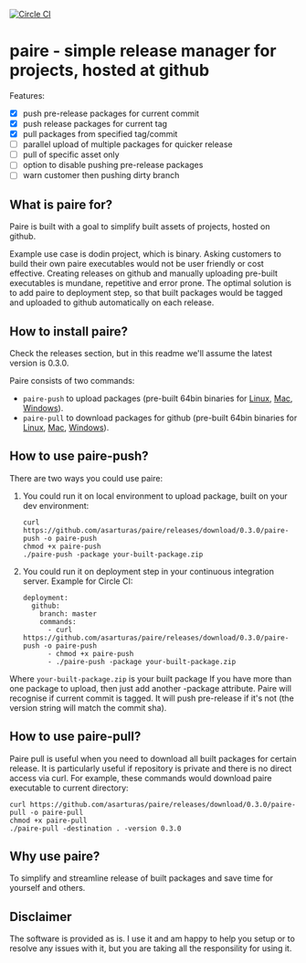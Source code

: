 [![Circle CI](https://circleci.com/gh/asarturas/paire/tree/master.svg?style=svg)](https://circleci.com/gh/asarturas/paire/tree/master)
# paire - simple release manager for projects, hosted at github

Features:
 - [x] push pre-release packages for current commit
 - [x] push release packages for current tag
 - [x] pull packages from specified tag/commit
 - [ ] parallel upload of multiple packages for quicker release
 - [ ] pull of specific asset only
 - [ ] option to disable pushing pre-release packages
 - [ ] warn customer then pushing dirty branch

## What is paire for?

Paire is built with a goal to simplify built assets of projects, hosted on github.

Example use case is dodin project, which is binary.
Asking customers to build their own paire executables would not be user friendly or cost effective.
Creating releases on github and manually uploading pre-built executables is mundane, repetitive and error prone.
The optimal solution is to add paire to deployment step, so that built packages would be tagged and uploaded to github automatically on each release. 

## How to install paire?

Check the releases section, but in this readme we'll assume the latest version is 0.3.0.

Paire consists of two commands:
 - `paire-push` to upload packages (pre-built 64bin binaries for [Linux](https://github.com/asarturas/paire/releases/download/0.3.0/paire-push), [Mac](https://github.com/asarturas/paire/releases/download/0.3.0/paire-push_mac),  [Windows](https://github.com/asarturas/paire/releases/download/0.3.0/paire-push.exe)).
 - `paire-pull` to download packages for github (pre-built 64bin binaries for [Linux](https://github.com/asarturas/paire/releases/download/0.3.0/paire-pull), [Mac](https://github.com/asarturas/paire/releases/download/0.3.0/paire-pull_mac),  [Windows](https://github.com/asarturas/paire/releases/download/0.3.0/paire-pull.exe)).

## How to use paire-push?

There are two ways you could use paire:

1. You could run it on local environment to upload package, built on your dev environment:
   
   ```
   curl https://github.com/asarturas/paire/releases/download/0.3.0/paire-push -o paire-push
   chmod +x paire-push
   ./paire-push -package your-built-package.zip
   ```
   
2. You could run it on deployment step in your continuous integration server. Example for Circle CI:
    
   ```
   deployment:
     github:
       branch: master
       commands:
         - curl https://github.com/asarturas/paire/releases/download/0.3.0/paire-push -o paire-push
         - chmod +x paire-push
         - ./paire-push -package your-built-package.zip
   ```

Where `your-built-package.zip` is your built package
If you have more than one package to upload, then just add another -package attribute.
Paire will recognise if current commit is tagged.
It will push pre-release if it's not (the version string will match the commit sha).

## How to use paire-pull?

Paire pull is useful when you need to download all built packages for certain release.
It is particularly useful if repository is private and there is no direct access via curl.
For example, these commands would download paire executable to current directory:
```
curl https://github.com/asarturas/paire/releases/download/0.3.0/paire-pull -o paire-pull
chmod +x paire-pull
./paire-pull -destination . -version 0.3.0
```

## Why use paire?

To simplify and streamline release of built packages and save time for yourself and others.

## Disclaimer

The software is provided as is. I use it and am happy to help you setup or to resolve any issues with it, but you are taking all the responsility for using it.
